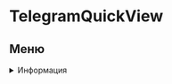 # TelegramQuickView

## Меню

<details>
  <summary>Информация</summary>

  Информация о проекте, описание, ссылки...
</details>
